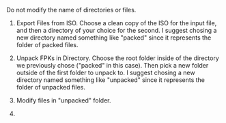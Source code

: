 Do not modify the name of directories or files.

1. Export Files from ISO.
Choose a clean copy of the ISO for the input file, and then a directory of your choice for the second. I suggest chosing a new directory named something like "packed" since it represents the folder of packed files.

2. Unpack FPKs in Directory.
Choose the root folder inside of the directory we previously chose ("packed" in this case). Then pick a new folder outside of the first folder to unpack to. I suggest chosing a new directory named something like "unpacked" since it represents the folder of unpacked files.

3. Modify files in "unpacked" folder.

4. 